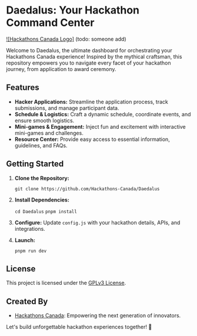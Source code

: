 # Daedalus: Your Hackathon Command Center

[![Hackathons Canada Logo]](https://example.com/hackathons-canada-logo.png) (todo: someone add) 

Welcome to Daedalus, the ultimate dashboard for orchestrating your Hackathons Canada experience! Inspired by the mythical craftsman, this repository empowers you to navigate every facet of your hackathon journey, from application to award ceremony.

## Features

* **Hacker Applications:** Streamline the application process, track submissions, and manage participant data.
* **Schedule & Logistics:** Craft a dynamic schedule, coordinate events, and ensure smooth logistics.
* **Mini-games & Engagement:** Inject fun and excitement with interactive mini-games and challenges.
* **Resource Center:** Provide easy access to essential information, guidelines, and FAQs.

## Getting Started

1. **Clone the Repository:**

   `git clone https://github.com/Hackathons-Canada/Daedalus`

2. **Install Dependencies:**

   `cd Daedalus`
   `pnpm install`

3. **Configure:**
   Update `config.js` with your hackathon details, APIs, and integrations.

4. **Launch:**

   `pnpm run dev`

## License

This project is licensed under the [GPLv3 License](LICENSE).

## Created By

* [Hackathons Canada](https://discord.gg/wp42amwcWy): Empowering the next generation of innovators.

Let's build unforgettable hackathon experiences together! 🚀
